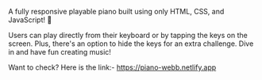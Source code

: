 A fully responsive playable piano built using only HTML, CSS, and JavaScript! 🎹

Users can play directly from their keyboard or by tapping the keys on the screen. 
Plus, there's an option to hide the keys for an extra challenge. Dive in and have fun creating music!

Want to check? Here is the link:- https://piano-webb.netlify.app
